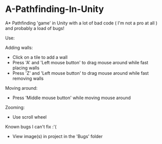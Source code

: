 # A-Pathfinding-In-Unity
A* Pathfinding 'game' in Unity with a lot of bad code ( I'm not a pro at all ) and probably a load of bugs!

Use:

Adding walls:
- Click on a tile to add a wall
- Press 'A' and 'Left mouse button' to drag mouse around while fast placing walls
- Press 'Z' and 'Left mouse button' to drag mouse around while fast removing walls

Moving around:
- Press 'Middle mouse button' while moving mouse around

Zooming:
- Use scroll wheel


Known bugs I can't fix :'(
- View image(s) in project in the 'Bugs' folder
